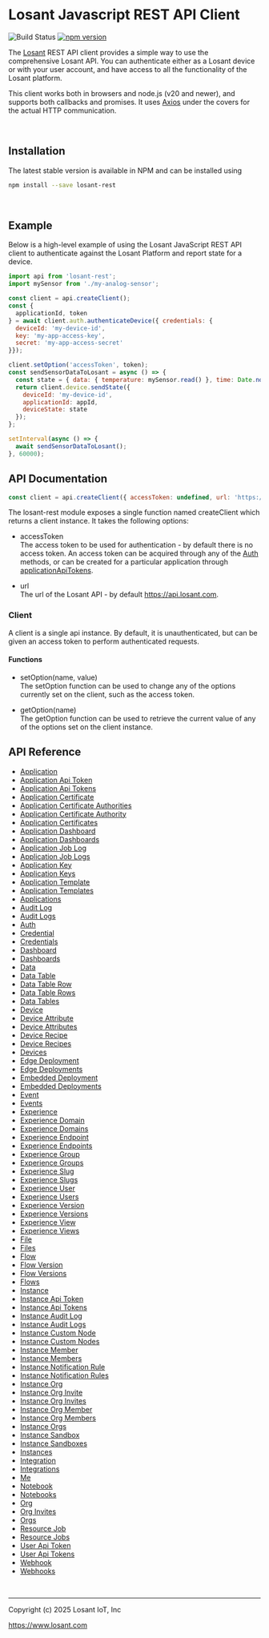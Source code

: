 # Losant Javascript REST API Client

![Build Status](https://github.com/Losant/losant-rest-js/actions/workflows/test.yml/badge.svg?branch=master) [![npm version](https://badge.fury.io/js/losant-rest.svg)](https://badge.fury.io/js/losant-rest)

The [Losant](https://www.losant.com) REST API client provides a simple way to use the comprehensive Losant API. You can authenticate either as a Losant device or with your user account, and have access to all the functionality of the Losant platform.

This client works both in browsers and node.js (v20 and newer), and supports both callbacks and promises. It uses [Axios](https://github.com/mzabriskie/axios) under the covers for the actual HTTP communication.

<br/>

## Installation

The latest stable version is available in NPM and can be installed using

```bash
npm install --save losant-rest
```

<br/>

## Example

Below is a high-level example of using the Losant JavaScript REST API client to authenticate against the Losant Platform and report state for a device.

```javascript
import api from 'losant-rest';
import mySensor from './my-analog-sensor';

const client = api.createClient();
const {
  applicationId, token
} = await client.auth.authenticateDevice({ credentials: {
  deviceId: 'my-device-id',
  key: 'my-app-access-key',
  secret: 'my-app-access-secret'
}});

client.setOption('accessToken', token);
const sendSensorDataToLosant = async () => {
  const state = { data: { temperature: mySensor.read() }, time: Date.now() };
  return client.device.sendState({
    deviceId: 'my-device-id',
    applicationId: appId,
    deviceState: state
  });
};

setInterval(async () => {
  await sendSensorDataToLosant();
}, 60000);
```

## API Documentation

```javascript
const client = api.createClient({ accessToken: undefined, url: 'https://api.losant.com' });
```

The losant-rest module exposes a single function named createClient which
returns a client instance. It takes the following options:

* accessToken  
  The access token to be used for authentication - by default there is no access token. An access token can be acquired through any of the [Auth](docs/auth.md) methods, or can be created for a particular application through [applicationApiTokens](docs/applicationApiTokens.md).

* url  
  The url of the Losant API - by default <https://api.losant.com>.

### Client

A client is a single api instance. By default, it is unauthenticated, but can be given an access token to perform authenticated requests.

#### Functions

* setOption(name, value)  
  The setOption function can be used to change any of the options currently set on the client, such as the access token.

* getOption(name)  
  The getOption function can be used to retrieve the current value of any of the options set on the client instance.

## API Reference
- [Application](docs/application.md)
- [Application Api Token](docs/applicationApiToken.md)
- [Application Api Tokens](docs/applicationApiTokens.md)
- [Application Certificate](docs/applicationCertificate.md)
- [Application Certificate Authorities](docs/applicationCertificateAuthorities.md)
- [Application Certificate Authority](docs/applicationCertificateAuthority.md)
- [Application Certificates](docs/applicationCertificates.md)
- [Application Dashboard](docs/applicationDashboard.md)
- [Application Dashboards](docs/applicationDashboards.md)
- [Application Job Log](docs/applicationJobLog.md)
- [Application Job Logs](docs/applicationJobLogs.md)
- [Application Key](docs/applicationKey.md)
- [Application Keys](docs/applicationKeys.md)
- [Application Template](docs/applicationTemplate.md)
- [Application Templates](docs/applicationTemplates.md)
- [Applications](docs/applications.md)
- [Audit Log](docs/auditLog.md)
- [Audit Logs](docs/auditLogs.md)
- [Auth](docs/auth.md)
- [Credential](docs/credential.md)
- [Credentials](docs/credentials.md)
- [Dashboard](docs/dashboard.md)
- [Dashboards](docs/dashboards.md)
- [Data](docs/data.md)
- [Data Table](docs/dataTable.md)
- [Data Table Row](docs/dataTableRow.md)
- [Data Table Rows](docs/dataTableRows.md)
- [Data Tables](docs/dataTables.md)
- [Device](docs/device.md)
- [Device Attribute](docs/deviceAttribute.md)
- [Device Attributes](docs/deviceAttributes.md)
- [Device Recipe](docs/deviceRecipe.md)
- [Device Recipes](docs/deviceRecipes.md)
- [Devices](docs/devices.md)
- [Edge Deployment](docs/edgeDeployment.md)
- [Edge Deployments](docs/edgeDeployments.md)
- [Embedded Deployment](docs/embeddedDeployment.md)
- [Embedded Deployments](docs/embeddedDeployments.md)
- [Event](docs/event.md)
- [Events](docs/events.md)
- [Experience](docs/experience.md)
- [Experience Domain](docs/experienceDomain.md)
- [Experience Domains](docs/experienceDomains.md)
- [Experience Endpoint](docs/experienceEndpoint.md)
- [Experience Endpoints](docs/experienceEndpoints.md)
- [Experience Group](docs/experienceGroup.md)
- [Experience Groups](docs/experienceGroups.md)
- [Experience Slug](docs/experienceSlug.md)
- [Experience Slugs](docs/experienceSlugs.md)
- [Experience User](docs/experienceUser.md)
- [Experience Users](docs/experienceUsers.md)
- [Experience Version](docs/experienceVersion.md)
- [Experience Versions](docs/experienceVersions.md)
- [Experience View](docs/experienceView.md)
- [Experience Views](docs/experienceViews.md)
- [File](docs/file.md)
- [Files](docs/files.md)
- [Flow](docs/flow.md)
- [Flow Version](docs/flowVersion.md)
- [Flow Versions](docs/flowVersions.md)
- [Flows](docs/flows.md)
- [Instance](docs/instance.md)
- [Instance Api Token](docs/instanceApiToken.md)
- [Instance Api Tokens](docs/instanceApiTokens.md)
- [Instance Audit Log](docs/instanceAuditLog.md)
- [Instance Audit Logs](docs/instanceAuditLogs.md)
- [Instance Custom Node](docs/instanceCustomNode.md)
- [Instance Custom Nodes](docs/instanceCustomNodes.md)
- [Instance Member](docs/instanceMember.md)
- [Instance Members](docs/instanceMembers.md)
- [Instance Notification Rule](docs/instanceNotificationRule.md)
- [Instance Notification Rules](docs/instanceNotificationRules.md)
- [Instance Org](docs/instanceOrg.md)
- [Instance Org Invite](docs/instanceOrgInvite.md)
- [Instance Org Invites](docs/instanceOrgInvites.md)
- [Instance Org Member](docs/instanceOrgMember.md)
- [Instance Org Members](docs/instanceOrgMembers.md)
- [Instance Orgs](docs/instanceOrgs.md)
- [Instance Sandbox](docs/instanceSandbox.md)
- [Instance Sandboxes](docs/instanceSandboxes.md)
- [Instances](docs/instances.md)
- [Integration](docs/integration.md)
- [Integrations](docs/integrations.md)
- [Me](docs/me.md)
- [Notebook](docs/notebook.md)
- [Notebooks](docs/notebooks.md)
- [Org](docs/org.md)
- [Org Invites](docs/orgInvites.md)
- [Orgs](docs/orgs.md)
- [Resource Job](docs/resourceJob.md)
- [Resource Jobs](docs/resourceJobs.md)
- [User Api Token](docs/userApiToken.md)
- [User Api Tokens](docs/userApiTokens.md)
- [Webhook](docs/webhook.md)
- [Webhooks](docs/webhooks.md)

<br/>

*****

Copyright (c) 2025 Losant IoT, Inc

<https://www.losant.com>
